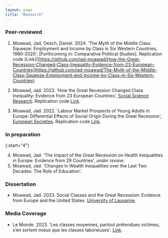 ```yaml
---
layout: page
title: "Research"
---
```


### Peer-reviewed

1. Moawad, Jad, Oesch, Daniel. 2024. 'The Myth of the Middle Class Squeeze: Employment and Income by Class in Six Western Countries, 1980-2020', [Forthcoming in: Comparative Political Studies]. Replication code [Link]([https://github.com/jad-moawad/How-the-Great-Recession-Changed-Class-Inequality-Evidence-from-23-European-Countries](https://github.com/jad-moawad/The-Myth-of-the-Middle-Class-Squeeze-Employment-and-Income-by-Class-in-Six-Western-Countries)
   
2. Moawad, Jad. 2023. 'How the Great Recession Changed Class Inequality: Evidence from 23 European Countries', [Social Science Research](https://doi.org/10.1016/j.ssresearch.2022.102829). Replication code [Link](https://github.com/jad-moawad/How-the-Great-Recession-Changed-Class-Inequality-Evidence-from-23-European-Countries).

3. Moawad, Jad. 2022. 'Labour Market Prospects of Young Adults in Europe: Differential Effects of Social Origin During the Great Recession', [European Societies](https://doi.org/10.1080/14616696.2022.2043409). Replication code [Link](https://github.com/jad-moawad/Labour-Market-Prospects-of-Young-Adults-in-Europe).

### In preparation

{:start="4"}
    
4. Moawad, Jad. 'The Impact of the Great Recession on Health Inequalities in Europe: Evidence from 29 Countries', *under review*.
5. Moawad, Jad. 'Changes in Wealth Inequalities over the Last Two Decades: The Role of Education'.  

   
### Dissertation

- Moawad, Jad. 2023. Social Classes and the Great Recession: Evidence from Europe and the United States. [University of Lausanne](https://serval.unil.ch/resource/serval:BIB_F2CCAF5D9099.P001/REF).
  

### Media Coverage

- Le Monde. 2023. 'Les classes moyennes, partout prétendues victimes, s’en sortent mieux que les classes laborieuses'. [Link](https://www.lemonde.fr/idees/article/2023/06/21/les-classes-moyennes-partout-pretendues-victimes-s-en-sortent-mieux-que-les-classes-laborieuses_6178624_3232.html).
